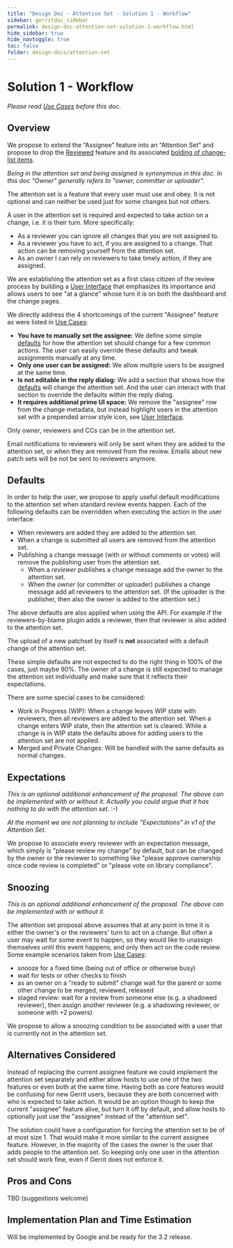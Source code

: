 ```yaml
---
title: "Design Doc - Attention Set - Solution 1 - Workflow"
sidebar: gerritdoc_sidebar
permalink: design-doc-attention-set-solution-1-workflow.html
hide_sidebar: true
hide_navtoggle: true
toc: false
folder: design-docs/attention-set
---
```


# Solution 1 - Workflow

*Please read [Use Cases](use-cases.md) before this doc.*

## <a id="overview">Overview

We propose to extend the “Assignee” feature into an “Attention Set” and propose to drop the
[Reviewed](https://gerrit-review.googlesource.com/Documentation/rest-api-changes.html#mark-as-reviewed)
feature and its associated
[bolding of change-list items](https://gerrit-review.googlesource.com/Documentation/dev-stars.html#reviewed-star).

*Being in the attention set and being assigned is synonymous in this doc. In this doc "Owner"
generally refers to "owner, committer or uploader".*

The attention set is a feature that every user must use and obey. It is not optional and can neither
be used just for some changes but not others.

A user in the attention set is required and expected to take action on a change, i.e. it is their
turn. More specifically:

*   As a reviewer you can ignore all changes that you are not assigned to.
*   As a reviewer you have to act, if you are assigned to a change. That action can be removing
    yourself from the attention set.
*   As an owner I can rely on reviewers to take timely action, if they are assigned.

We are establishing the attention set as a first class citizen of the review process by building a
[User Interface](solution-1-user-interface.md) that emphasizes its importance and allows users to
see "at a glance" whose turn it is on both the dashboard and the change pages.

We directly address the 4 shortcomings of the current "Assignee" feature as were listed in
[Use Cases](use-cases.md):

*   **You have to manually set the assignee:** We define some simple [defaults](#defaults) for how
    the attention set should change for a few common actions. The user can easily override these
    defaults and tweak assignments manually at any time. 
*   **Only one user can be assigned:** We allow multiple users to be assigned at the same time.
*   **Is not editable in the reply dialog:** We add a section that shows how the
    [defaults](#defaults) will change the attention set. And the user can interact with that section
    to override the defaults within the reply dialog.
*   **It requires additional prime UI space:** We remove the "assignee" row from the change
    metadata, but instead highlight users in the attention set with a prepended arrow style icon,
    see [User Interface](solution-1-user-interface.md).

Only owner, reviewers and CCs can be in the attention set.

Email notifications to reviewers will only be sent when they are added to the attention set, or when
they are removed from the review. Emails about new patch sets will be not be sent to reviewers anymore.

## <a id="defaults">Defaults

In order to help the user, we propose to apply useful default modifications to the attention set
when standard review events happen. Each of the following defaults can be overridden when executing
the action in the user interface:

*   When reviewers are added they are added to the attention set.
*   When a change is submitted all users are removed from the attention set.
*   Publishing a change message (with or without comments or votes) will remove the publishing user
    from the attention set.
    *   When a *reviewer* publishes a change message add the owner to the attention set.
    *   When the *owner* (or committer or uploader) publishes a change message add all reviewers to
        the attention set. (If the uploader is the publisher, then also the owner is added to the
        attention set.)

The above defaults are also applied when using the API. For example if the reviewers-by-blame plugin
adds a reviewer, then that reviewer is also added to the attention set.

The upload of a new patchset by itself is **not** associated with a default change of the attention
set.

These simple defaults are not expected to do the right thing in 100% of the cases, just maybe 90%.
The owner of a change is still expected to manage the attention set individually and make sure that
it reflects their expectations.

There are some special cases to be considered:

*   Work in Progress (WIP): When a change leaves WIP state with reviewers, then all reviewers are
    added to the attention set. When a change enters WIP state, then the attention set is cleared.
    While a change is in WIP state the defaults above for adding users to the attention set are not
    applied.
*   Merged and Private Changes: Will be handled with the same defaults as normal changes.

## <a id="expectations">Expectations

*This is an optional additional enhancement of the proposal. The above can be implemented with or
without it. Actually you could argue that it has nothing to do with the attention set.* :-)

*At the moment we are not planning to include "Expectations" in v1 of the Attention Set.*

We propose to associate every reviewer with an expectation message, which simply is "please review
my change" by default, but can be changed by the owner or the reviewer to something like "please
approve ownership once code review is completed" or "please vote on library compliance".

## <a id="snoozing">Snoozing

*This is an optional additional enhancement of the proposal. The above can be implemented with or
without it.*

The attention set proposal above assumes that at any point in time it is either the owner's or the
reviewers' turn to act on a change. But often a user may wait for some event to happen, so they
would like to unassign themselves until this event happens, and only then act on the code review.
Some example scenarios taken from [Use Cases](use-cases.md):

*   snooze for a fixed time (being out of office or otherwise busy)
*   wait for tests or other checks to finish
*   as an owner on a "ready to submit" change wait for the parent or some other change to be merged,
    reviewed, released
*   staged review: wait for a review from someone else (e.g. a shadowed reviewer), then assign
    another reviewer (e.g. a shadowing reviewer, or someone with +2 powers)

We propose to allow a snoozing condition to be associated with a user that is currently not in the
attention set.

## <a id="alternatives-considered">Alternatives Considered

Instead of replacing the current assignee feature we could implement the attention set
separately and either allow hosts to use one of the two features or even both at the same time.
Having both as core features would be confusing for new Gerrit users, because they are both
concerned with who is expected to take action. It would be an option though to keep the current
"assignee" feature alive, but turn it off by default, and allow hosts to optionally just use
the "assignee" instead of the "attention set".

The solution could have a configuration for forcing the attention set to be of at most size 1. That
would make it more similar to the current assignee feature. However, in the majority of the cases
the owner is the user that adds people to the attention set. So keeping only one user in the
attention set should work fine, even if Gerrit does not enforce it.

## <a id="pros-and-cons">Pros and Cons

TBD (suggestions welcome)

## <a id="implementation">Implementation Plan and Time Estimation

Will be implemented by Google and be ready for the 3.2 release.
